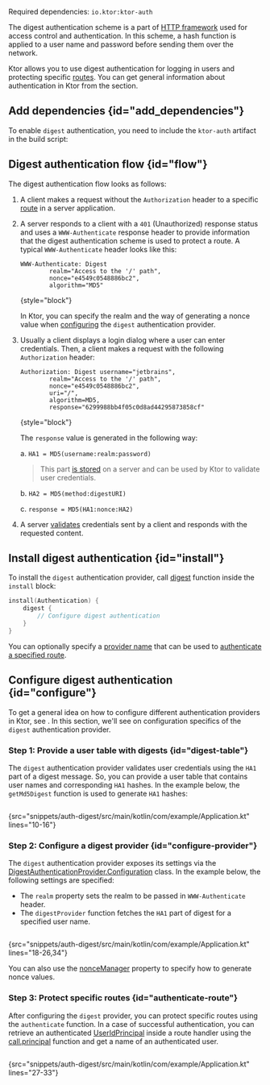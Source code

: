 [//]: # (title: Digest authentication)

<microformat>
<p>
Required dependencies: <code>io.ktor:ktor-auth</code>
</p>
<var name="example_name" value="auth-digest"/>
<include src="lib.xml" include-id="download_example"/>
</microformat>

The digest authentication scheme is a part of [HTTP framework](https://developer.mozilla.org/en-US/docs/Web/HTTP/Authentication) used for access control and authentication. In this scheme, a hash function is applied to a user name and password before sending them over the network.

Ktor allows you to use digest authentication for logging in users and protecting specific [routes](Routing_in_Ktor.md). You can get general information about authentication in Ktor from the [](authentication.md) section.

## Add dependencies {id="add_dependencies"}
To enable `digest` authentication, you need to include the `ktor-auth` artifact in the build script:
<var name="artifact_name" value="ktor-auth"/>
<include src="lib.xml" include-id="add_ktor_artifact"/>

## Digest authentication flow {id="flow"}

The digest authentication flow looks as follows:

1. A client makes a request without the `Authorization` header to a specific [route](Routing_in_Ktor.md) in a server application.
1. A server responds to a client with a `401` (Unauthorized) response status and uses a `WWW-Authenticate` response header to provide information that the digest authentication scheme is used to protect a route. A typical `WWW-Authenticate` header looks like this:

   ```
   WWW-Authenticate: Digest
           realm="Access to the '/' path",
           nonce="e4549c0548886bc2",
           algorithm="MD5"
   ```
   {style="block"}

   In Ktor, you can specify the realm and the way of generating a nonce value when [configuring](#configure-provider) the `digest` authentication provider.

1. Usually a client displays a login dialog where a user can enter credentials. Then, a client makes a request with the following `Authorization` header:

   ```
   Authorization: Digest username="jetbrains",
           realm="Access to the '/' path",
           nonce="e4549c0548886bc2",
           uri="/",
           algorithm=MD5,
           response="6299988bb4f05c0d8ad44295873858cf"
   ```
   {style="block"}

   The `response` value is generated in the following way:
   
   a. `HA1 = MD5(username:realm:password)`
   > This part [is stored](#digest-table) on a server and can be used by Ktor to validate user credentials.
   
   b. `HA2 = MD5(method:digestURI)`
   
   c. `response = MD5(HA1:nonce:HA2)`

1. A server [validates](#configure-provider) credentials sent by a client and responds with the requested content.


## Install digest authentication {id="install"}
To install the `digest` authentication provider, call [digest](https://api.ktor.io/ktor-features/ktor-auth/ktor-auth/io.ktor.auth/digest.html) function inside the `install` block:

```kotlin
install(Authentication) {
    digest {
        // Configure digest authentication
    }
}
```
You can optionally specify a [provider name](authentication.md#provider-name) that can be used to [authenticate a specified route](#authenticate-route).

## Configure digest authentication {id="configure"}

To get a general idea on how to configure different authentication providers in Ktor, see [](authentication.md#configure). In this section, we'll see on configuration specifics of the `digest` authentication provider.

### Step 1: Provide a user table with digests {id="digest-table"}

The `digest` authentication provider validates user credentials using the `HA1` part of a digest message. So, you can provide a user table that contains user names and corresponding `HA1` hashes. In the example below, the `getMd5Digest` function is used to generate `HA1` hashes:

```kotlin
```
{src="snippets/auth-digest/src/main/kotlin/com/example/Application.kt" lines="10-16"}


### Step 2: Configure a digest provider {id="configure-provider"}

The `digest` authentication provider exposes its settings via the [DigestAuthenticationProvider.Configuration](https://api.ktor.io/ktor-features/ktor-auth/ktor-auth/io.ktor.auth/-digest-authentication-provider/-configuration/index.html) class. In the example below, the following settings are specified:
* The `realm` property sets the realm to be passed in `WWW-Authenticate` header.
* The `digestProvider` function fetches the `HA1` part of digest for a specified user name.

```kotlin
```
{src="snippets/auth-digest/src/main/kotlin/com/example/Application.kt" lines="18-26,34"}

You can also use the [nonceManager](https://api.ktor.io/ktor-features/ktor-auth/ktor-auth/io.ktor.auth/-digest-authentication-provider/-configuration/nonce-manager.html) property to specify how to generate nonce values.


### Step 3: Protect specific routes {id="authenticate-route"}

After configuring the `digest` provider, you can protect specific routes using the `authenticate` function. In a case of successful authentication, you can retrieve an authenticated [UserIdPrincipal](https://api.ktor.io/ktor-features/ktor-auth/ktor-auth/io.ktor.auth/-user-id-principal/index.html) inside a route handler using the [call.principal](https://api.ktor.io/ktor-features/ktor-auth/ktor-auth/io.ktor.auth/principal.html) function and get a name of an authenticated user.

```kotlin
```
{src="snippets/auth-digest/src/main/kotlin/com/example/Application.kt" lines="27-33"}
